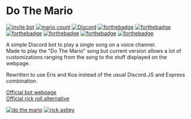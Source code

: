 # Do The Mario

[![invite bot](https://img.shields.io/endpoint.svg?logo=discord&logoColor=white&url=https%3A%2F%2Fdtm.antti.codes%2Finvites&style=for-the-badge)](https://discord.com/api/oauth2/authorize?client_id=607273553573838860&permissions=3145728&scope=bot)
[![mario count](https://img.shields.io/endpoint.svg?url=https%3A%2F%2Fdtm.antti.codes%2Fcount&style=for-the-badge)](https://forthebadge.com)
[![Discord](https://img.shields.io/discord/747881181676044378.svg?label=Join%20the%20Discord%20Server&logo=discord&logoColor=ffffff&color=7389D8&labelColor=6A7EC2&style=for-the-badge)](https://discord.gg/jRN7SZB)
[![forthebadge](https://forthebadge.com/images/badges/uses-badges.svg)](https://forthebadge.com)
[![forthebadge](https://forthebadge.com/images/badges/built-by-developers.svg)](https://forthebadge.com)
[![forthebadge](https://forthebadge.com/images/badges/check-it-out.svg)](https://discordapp.com/api/oauth2/authorize?client_id=607273553573838860&permissions=3145728&scope=bot)
[![forthebadge](https://forthebadge.com/images/badges/made-with-javascript.svg)](https://forthebadge.com)
[![forthebadge](https://forthebadge.com/images/badges/you-didnt-ask-for-this.svg)](https://forthebadge.com)
[![forthebadge](https://forthebadge.com/images/badges/mom-made-pizza-rolls.svg)](https://forthebadge.com)

A simple Discord bot to play a single song on a voice channel.  
Made to play the "Do The Mario" song but current version allows a lot of customizations ranging from the song to the stuff displayed on the webpage.

Rewritten to use Eris and Koa instead of the usual Discord.JS and Express combination.

[Official bot webpage](https://dtm.antti.codes/)  
[Official rick roll alternative](https://rick.antti.codes/)

[![do the mario](https://top.gg/api/widget/607273553573838860.svg)](https://top.gg/bot/607273553573838860)
[![rick astley](https://top.gg/api/widget/640024867185623041.svg)](https://top.gg/bot/640024867185623041)

